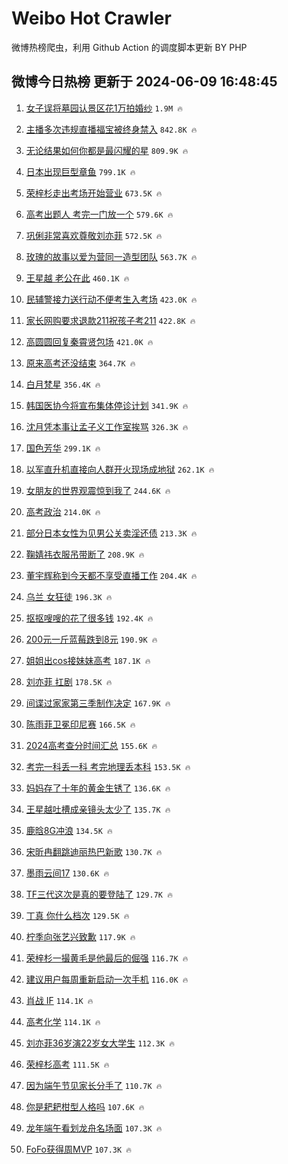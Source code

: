 # Weibo Hot Crawler 



微博热榜爬虫，利用 Github Action 的调度脚本更新 BY PHP 


## 微博今日热榜 更新于 2024-06-09 16:48:45 
1. [女子误将墓园认景区花1万拍婚纱](https://s.weibo.com/weibo?q=%23%E5%A5%B3%E5%AD%90%E8%AF%AF%E5%B0%86%E5%A2%93%E5%9B%AD%E8%AE%A4%E6%99%AF%E5%8C%BA%E8%8A%B11%E4%B8%87%E6%8B%8D%E5%A9%9A%E7%BA%B1%23&t=31&band_rank=1&Refer=top) `1.9M 🔥` 

1. [主播多次违规直播福宝被终身禁入](https://s.weibo.com/weibo?q=%23%E4%B8%BB%E6%92%AD%E5%A4%9A%E6%AC%A1%E8%BF%9D%E8%A7%84%E7%9B%B4%E6%92%AD%E7%A6%8F%E5%AE%9D%E8%A2%AB%E7%BB%88%E8%BA%AB%E7%A6%81%E5%85%A5%23&t=31&band_rank=2&Refer=top) `842.8K 🔥` 

1. [无论结果如何你都是最闪耀的星](https://s.weibo.com/weibo?q=%23%E6%97%A0%E8%AE%BA%E7%BB%93%E6%9E%9C%E5%A6%82%E4%BD%95%E4%BD%A0%E9%83%BD%E6%98%AF%E6%9C%80%E9%97%AA%E8%80%80%E7%9A%84%E6%98%9F%23&t=31&band_rank=3&Refer=top) `809.9K 🔥` 

1. [日本出现巨型章鱼](https://s.weibo.com/weibo?q=%23%E6%97%A5%E6%9C%AC%E5%87%BA%E7%8E%B0%E5%B7%A8%E5%9E%8B%E7%AB%A0%E9%B1%BC%23&t=31&band_rank=4&Refer=top) `799.1K 🔥` 

1. [荣梓杉走出考场开始营业](https://s.weibo.com/weibo?q=%23%E8%8D%A3%E6%A2%93%E6%9D%89%E8%B5%B0%E5%87%BA%E8%80%83%E5%9C%BA%E5%BC%80%E5%A7%8B%E8%90%A5%E4%B8%9A%23&t=31&band_rank=5&Refer=top) `673.5K 🔥` 

1. [高考出题人 考完一门放一个](https://s.weibo.com/weibo?q=%E9%AB%98%E8%80%83%E5%87%BA%E9%A2%98%E4%BA%BA%20%E8%80%83%E5%AE%8C%E4%B8%80%E9%97%A8%E6%94%BE%E4%B8%80%E4%B8%AA&t=31&band_rank=6&Refer=top) `579.6K 🔥` 

1. [巩俐非常喜欢尊敬刘亦菲](https://s.weibo.com/weibo?q=%E5%B7%A9%E4%BF%90%E9%9D%9E%E5%B8%B8%E5%96%9C%E6%AC%A2%E5%B0%8A%E6%95%AC%E5%88%98%E4%BA%A6%E8%8F%B2&t=31&band_rank=7&Refer=top) `572.5K 🔥` 

1. [玫瑰的故事以爱为营同一造型团队](https://s.weibo.com/weibo?q=%23%E7%8E%AB%E7%91%B0%E7%9A%84%E6%95%85%E4%BA%8B%E4%BB%A5%E7%88%B1%E4%B8%BA%E8%90%A5%E5%90%8C%E4%B8%80%E9%80%A0%E5%9E%8B%E5%9B%A2%E9%98%9F%23&t=31&band_rank=8&Refer=top) `563.7K 🔥` 

1. [王星越 老公在此](https://s.weibo.com/weibo?q=%E7%8E%8B%E6%98%9F%E8%B6%8A%20%E8%80%81%E5%85%AC%E5%9C%A8%E6%AD%A4&t=31&band_rank=9&Refer=top) `460.1K 🔥` 

1. [民辅警接力送行动不便考生入考场](https://s.weibo.com/weibo?q=%23%E6%B0%91%E8%BE%85%E8%AD%A6%E6%8E%A5%E5%8A%9B%E9%80%81%E8%A1%8C%E5%8A%A8%E4%B8%8D%E4%BE%BF%E8%80%83%E7%94%9F%E5%85%A5%E8%80%83%E5%9C%BA%23&t=31&band_rank=10&Refer=top) `423.0K 🔥` 

1. [家长网购要求退款211祝孩子考211](https://s.weibo.com/weibo?q=%23%E5%AE%B6%E9%95%BF%E7%BD%91%E8%B4%AD%E8%A6%81%E6%B1%82%E9%80%80%E6%AC%BE211%E7%A5%9D%E5%AD%A9%E5%AD%90%E8%80%83211%23&t=31&band_rank=11&Refer=top) `422.8K 🔥` 

1. [高圆圆回复秦霄贤包场](https://s.weibo.com/weibo?q=%23%E9%AB%98%E5%9C%86%E5%9C%86%E5%9B%9E%E5%A4%8D%E7%A7%A6%E9%9C%84%E8%B4%A4%E5%8C%85%E5%9C%BA%23&t=31&band_rank=12&Refer=top) `421.0K 🔥` 

1. [原来高考还没结束](https://s.weibo.com/weibo?q=%23%E5%8E%9F%E6%9D%A5%E9%AB%98%E8%80%83%E8%BF%98%E6%B2%A1%E7%BB%93%E6%9D%9F%23&t=31&band_rank=13&Refer=top) `364.7K 🔥` 

1. [白月梵星](https://s.weibo.com/weibo?q=%E7%99%BD%E6%9C%88%E6%A2%B5%E6%98%9F&t=31&band_rank=14&Refer=top) `356.4K 🔥` 

1. [韩国医协今将宣布集体停诊计划](https://s.weibo.com/weibo?q=%23%E9%9F%A9%E5%9B%BD%E5%8C%BB%E5%8D%8F%E4%BB%8A%E5%B0%86%E5%AE%A3%E5%B8%83%E9%9B%86%E4%BD%93%E5%81%9C%E8%AF%8A%E8%AE%A1%E5%88%92%23&t=31&band_rank=15&Refer=top) `341.9K 🔥` 

1. [沈月凭本事让孟子义工作室挨骂](https://s.weibo.com/weibo?q=%23%E6%B2%88%E6%9C%88%E5%87%AD%E6%9C%AC%E4%BA%8B%E8%AE%A9%E5%AD%9F%E5%AD%90%E4%B9%89%E5%B7%A5%E4%BD%9C%E5%AE%A4%E6%8C%A8%E9%AA%82%23&t=31&band_rank=16&Refer=top) `326.3K 🔥` 

1. [国色芳华](https://s.weibo.com/weibo?q=%E5%9B%BD%E8%89%B2%E8%8A%B3%E5%8D%8E&t=31&band_rank=17&Refer=top) `299.1K 🔥` 

1. [以军直升机直接向人群开火现场成地狱](https://s.weibo.com/weibo?q=%23%E4%BB%A5%E5%86%9B%E7%9B%B4%E5%8D%87%E6%9C%BA%E7%9B%B4%E6%8E%A5%E5%90%91%E4%BA%BA%E7%BE%A4%E5%BC%80%E7%81%AB%E7%8E%B0%E5%9C%BA%E6%88%90%E5%9C%B0%E7%8B%B1%23&t=31&band_rank=18&Refer=top) `262.1K 🔥` 

1. [女朋友的世界观震惊到我了](https://s.weibo.com/weibo?q=%E5%A5%B3%E6%9C%8B%E5%8F%8B%E7%9A%84%E4%B8%96%E7%95%8C%E8%A7%82%E9%9C%87%E6%83%8A%E5%88%B0%E6%88%91%E4%BA%86&t=31&band_rank=19&Refer=top) `244.6K 🔥` 

1. [高考政治](https://s.weibo.com/weibo?q=%E9%AB%98%E8%80%83%E6%94%BF%E6%B2%BB&t=31&band_rank=20&Refer=top) `214.0K 🔥` 

1. [部分日本女性为见男公关卖淫还债](https://s.weibo.com/weibo?q=%23%E9%83%A8%E5%88%86%E6%97%A5%E6%9C%AC%E5%A5%B3%E6%80%A7%E4%B8%BA%E8%A7%81%E7%94%B7%E5%85%AC%E5%85%B3%E5%8D%96%E6%B7%AB%E8%BF%98%E5%80%BA%23&t=31&band_rank=21&Refer=top) `213.3K 🔥` 

1. [鞠婧祎衣服吊带断了](https://s.weibo.com/weibo?q=%23%E9%9E%A0%E5%A9%A7%E7%A5%8E%E8%A1%A3%E6%9C%8D%E5%90%8A%E5%B8%A6%E6%96%AD%E4%BA%86%23&t=31&band_rank=22&Refer=top) `208.9K 🔥` 

1. [董宇辉称到今天都不享受直播工作](https://s.weibo.com/weibo?q=%23%E8%91%A3%E5%AE%87%E8%BE%89%E7%A7%B0%E5%88%B0%E4%BB%8A%E5%A4%A9%E9%83%BD%E4%B8%8D%E4%BA%AB%E5%8F%97%E7%9B%B4%E6%92%AD%E5%B7%A5%E4%BD%9C%23&t=31&band_rank=23&Refer=top) `204.4K 🔥` 

1. [乌兰 女狂徒](https://s.weibo.com/weibo?q=%E4%B9%8C%E5%85%B0%20%E5%A5%B3%E7%8B%82%E5%BE%92&t=31&band_rank=24&Refer=top) `196.3K 🔥` 

1. [抠抠嗖嗖的花了很多钱](https://s.weibo.com/weibo?q=%E6%8A%A0%E6%8A%A0%E5%97%96%E5%97%96%E7%9A%84%E8%8A%B1%E4%BA%86%E5%BE%88%E5%A4%9A%E9%92%B1&t=31&band_rank=25&Refer=top) `192.4K 🔥` 

1. [200元一斤蓝莓跌到8元](https://s.weibo.com/weibo?q=%23200%E5%85%83%E4%B8%80%E6%96%A4%E8%93%9D%E8%8E%93%E8%B7%8C%E5%88%B08%E5%85%83%23&t=31&band_rank=26&Refer=top) `190.9K 🔥` 

1. [姐姐出cos接妹妹高考](https://s.weibo.com/weibo?q=%23%E5%A7%90%E5%A7%90%E5%87%BAcos%E6%8E%A5%E5%A6%B9%E5%A6%B9%E9%AB%98%E8%80%83%23&t=31&band_rank=27&Refer=top) `187.1K 🔥` 

1. [刘亦菲 扛剧](https://s.weibo.com/weibo?q=%E5%88%98%E4%BA%A6%E8%8F%B2%20%E6%89%9B%E5%89%A7&t=31&band_rank=28&Refer=top) `178.5K 🔥` 

1. [间谍过家家第三季制作决定](https://s.weibo.com/weibo?q=%23%E9%97%B4%E8%B0%8D%E8%BF%87%E5%AE%B6%E5%AE%B6%E7%AC%AC%E4%B8%89%E5%AD%A3%E5%88%B6%E4%BD%9C%E5%86%B3%E5%AE%9A%23&t=31&band_rank=29&Refer=top) `167.9K 🔥` 

1. [陈雨菲卫冕印尼赛](https://s.weibo.com/weibo?q=%23%E9%99%88%E9%9B%A8%E8%8F%B2%E5%8D%AB%E5%86%95%E5%8D%B0%E5%B0%BC%E8%B5%9B%23&t=31&band_rank=30&Refer=top) `166.5K 🔥` 

1. [2024高考查分时间汇总](https://s.weibo.com/weibo?q=%232024%E9%AB%98%E8%80%83%E6%9F%A5%E5%88%86%E6%97%B6%E9%97%B4%E6%B1%87%E6%80%BB%23&t=31&band_rank=31&Refer=top) `155.6K 🔥` 

1. [考完一科丢一科 考完地理丢本科](https://s.weibo.com/weibo?q=%E8%80%83%E5%AE%8C%E4%B8%80%E7%A7%91%E4%B8%A2%E4%B8%80%E7%A7%91%20%E8%80%83%E5%AE%8C%E5%9C%B0%E7%90%86%E4%B8%A2%E6%9C%AC%E7%A7%91&t=31&band_rank=32&Refer=top) `153.5K 🔥` 

1. [妈妈存了十年的黄金生锈了](https://s.weibo.com/weibo?q=%23%E5%A6%88%E5%A6%88%E5%AD%98%E4%BA%86%E5%8D%81%E5%B9%B4%E7%9A%84%E9%BB%84%E9%87%91%E7%94%9F%E9%94%88%E4%BA%86%23&t=31&band_rank=33&Refer=top) `136.6K 🔥` 

1. [王星越吐槽成亲镜头太少了](https://s.weibo.com/weibo?q=%23%E7%8E%8B%E6%98%9F%E8%B6%8A%E5%90%90%E6%A7%BD%E6%88%90%E4%BA%B2%E9%95%9C%E5%A4%B4%E5%A4%AA%E5%B0%91%E4%BA%86%23&t=31&band_rank=34&Refer=top) `135.7K 🔥` 

1. [鹿晗8G冲浪](https://s.weibo.com/weibo?q=%23%E9%B9%BF%E6%99%978G%E5%86%B2%E6%B5%AA%23&t=31&band_rank=35&Refer=top) `134.5K 🔥` 

1. [宋昕冉翻跳迪丽热巴新歌](https://s.weibo.com/weibo?q=%E5%AE%8B%E6%98%95%E5%86%89%E7%BF%BB%E8%B7%B3%E8%BF%AA%E4%B8%BD%E7%83%AD%E5%B7%B4%E6%96%B0%E6%AD%8C&t=31&band_rank=36&Refer=top) `130.7K 🔥` 

1. [墨雨云间17](https://s.weibo.com/weibo?q=%E5%A2%A8%E9%9B%A8%E4%BA%91%E9%97%B417&t=31&band_rank=37&Refer=top) `130.6K 🔥` 

1. [TF三代这次是真的要登陆了](https://s.weibo.com/weibo?q=%23TF%E4%B8%89%E4%BB%A3%E8%BF%99%E6%AC%A1%E6%98%AF%E7%9C%9F%E7%9A%84%E8%A6%81%E7%99%BB%E9%99%86%E4%BA%86%23&t=31&band_rank=38&Refer=top) `129.7K 🔥` 

1. [丁真 你什么档次](https://s.weibo.com/weibo?q=%E4%B8%81%E7%9C%9F%20%E4%BD%A0%E4%BB%80%E4%B9%88%E6%A1%A3%E6%AC%A1&t=31&band_rank=39&Refer=top) `129.5K 🔥` 

1. [柠季向张艺兴致歉](https://s.weibo.com/weibo?q=%23%E6%9F%A0%E5%AD%A3%E5%90%91%E5%BC%A0%E8%89%BA%E5%85%B4%E8%87%B4%E6%AD%89%23&t=31&band_rank=40&Refer=top) `117.9K 🔥` 

1. [荣梓杉一撮黄毛是他最后的倔强](https://s.weibo.com/weibo?q=%E8%8D%A3%E6%A2%93%E6%9D%89%E4%B8%80%E6%92%AE%E9%BB%84%E6%AF%9B%E6%98%AF%E4%BB%96%E6%9C%80%E5%90%8E%E7%9A%84%E5%80%94%E5%BC%BA&t=31&band_rank=41&Refer=top) `116.7K 🔥` 

1. [建议用户每周重新启动一次手机](https://s.weibo.com/weibo?q=%23%E5%BB%BA%E8%AE%AE%E7%94%A8%E6%88%B7%E6%AF%8F%E5%91%A8%E9%87%8D%E6%96%B0%E5%90%AF%E5%8A%A8%E4%B8%80%E6%AC%A1%E6%89%8B%E6%9C%BA%23&t=31&band_rank=42&Refer=top) `116.0K 🔥` 

1. [肖战 IF](https://s.weibo.com/weibo?q=%E8%82%96%E6%88%98%20IF&t=31&band_rank=43&Refer=top) `114.1K 🔥` 

1. [高考化学](https://s.weibo.com/weibo?q=%E9%AB%98%E8%80%83%E5%8C%96%E5%AD%A6&t=31&band_rank=44&Refer=top) `114.1K 🔥` 

1. [刘亦菲36岁演22岁女大学生](https://s.weibo.com/weibo?q=%23%E5%88%98%E4%BA%A6%E8%8F%B236%E5%B2%81%E6%BC%9422%E5%B2%81%E5%A5%B3%E5%A4%A7%E5%AD%A6%E7%94%9F%23&t=31&band_rank=45&Refer=top) `112.3K 🔥` 

1. [荣梓杉高考](https://s.weibo.com/weibo?q=%E8%8D%A3%E6%A2%93%E6%9D%89%E9%AB%98%E8%80%83&t=31&band_rank=46&Refer=top) `111.5K 🔥` 

1. [因为端午节见家长分手了](https://s.weibo.com/weibo?q=%23%E5%9B%A0%E4%B8%BA%E7%AB%AF%E5%8D%88%E8%8A%82%E8%A7%81%E5%AE%B6%E9%95%BF%E5%88%86%E6%89%8B%E4%BA%86%23&t=31&band_rank=47&Refer=top) `110.7K 🔥` 

1. [你是耙耙柑型人格吗](https://s.weibo.com/weibo?q=%23%E4%BD%A0%E6%98%AF%E8%80%99%E8%80%99%E6%9F%91%E5%9E%8B%E4%BA%BA%E6%A0%BC%E5%90%97%23&t=31&band_rank=48&Refer=top) `107.6K 🔥` 

1. [龙年端午看划龙舟名场面](https://s.weibo.com/weibo?q=%23%E9%BE%99%E5%B9%B4%E7%AB%AF%E5%8D%88%E7%9C%8B%E5%88%92%E9%BE%99%E8%88%9F%E5%90%8D%E5%9C%BA%E9%9D%A2%23&t=31&band_rank=49&Refer=top) `107.3K 🔥` 

1. [FoFo获得周MVP](https://s.weibo.com/weibo?q=%23FoFo%E8%8E%B7%E5%BE%97%E5%91%A8MVP%23&t=31&band_rank=50&Refer=top) `107.3K 🔥` 

